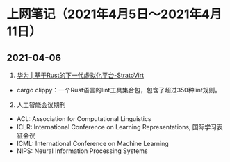 # 上网笔记（2021年4月5日～2021年4月11日）

## 2021-04-06

1. [华为 | 基于Rust的下一代虚拟化平台-StratoVirt][stratovirt]
  - cargo clippy：一个Rust语言的lint工具集合包，包含了超过350种lint规则。

  [stratovirt]: https://www.yuque.com/chaosbot/rust_magazine_2021/nc4nvv

2. 人工智能会议期刊
  - ACL: Association for Computational Linguistics
  - ICLR: International Conference on Learning Representations, 国际学习表征会议
  - ICML: International Conference on Machine Learning
  - NIPS: Neural Information Processing Systems
